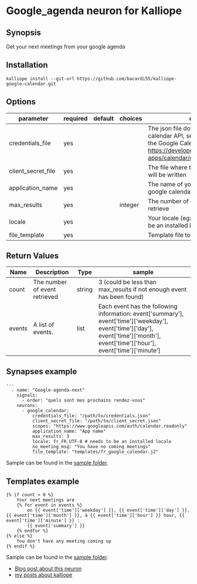 # Google_agenda neuron for Kalliope

## Synopsis

Get your next meetings from your google agenda

## Installation

  ```
  kalliope install --git-url https://github.com/bacardi55/kalliope-google-calendar.git
  ```

## Options

| parameter          | required | default | choices | comment                                                                                                                         |
|--------------------|----------|---------|---------|---------------------------------------------------------------------------------------------------------------------------------|
| credentials_file   | yes      |         |         | The json file downloaded on google calendar API, see the "Step 1: Turn on the Google Calendar API" of this page: https://developers.google.com/google-apps/calendar/quickstart/python                                              |
| client_secret_file | yes      |         |         | The file where the oauth credentials will be written                                                                            |
| application_name   | yes      |         |         | The name of your app as setup in google calendar api manager                                                                    |
| max_results        | yes      |         | integer | The number of event you want to retrieve                                                                                        |
| locale             | yes      |         |         | Your locale (eg: fr_FR.UTF-8). needs to be an installed locale on your system!                                                  |
| file_template      | yes      |         |         | Template file to use                                                                                                            |


## Return Values

| Name    | Description                   | Type   | sample                                                                                                                        |
|---------|-------------------------------|--------|-------------------------------------------------------------------------------------------------------------------------------|
| count   | The number of event retrieved | string | 3 (could be less than max_results if not enough event has been found)                                                         |
| events  | A list of events.             | list   | Each event has the following information: event['summary'], event['time']['weekday'], event['time']['day'], event['time']['month'], event['time']['hour'], event['time']['minute']                                  |


## Synapses example

```
---
  - name: "Google-agenda-next"
    signals:
      - order: "quels sont mes prochains rendez-vous"
    neurons:
      - google_calendar:
          credentials_file: "/path/to/credentials.json"
          client_secret_file: "/path/to/client_secret.json"
          scopes: "https://www.googleapis.com/auth/calendar.readonly"
          application_name: "App name"
          max_results: 3
          locale: fr_FR.UTF-8 # needs to be an installed locale
          no_meeting_msg: "You have no coming meetings"
          file_template: "templates/fr_google_calendar.j2"

```

Sample can be found in the [sample folder](samples).

## Templates example

```
{% if count > 0 %}
    Your next meetings are
    {% for event in events %}
        on {{ event['time']['weekday'] }}, {{ event['time']['day'] }}, {{ event['time']['month'] }}, à {{ event['time']['hour'] }} hour, {{ event['time']['minute'] }} :
        {{ event['summary'] }}
    {% endfor %}
{% else %}
    You don't have any meeting coming up
{% endif %}
```

Sample can be found in the [sample folder](samples).


* [Blog post about this neuron](https://bacardi55.org/en/blog/2017/kalliope-neuron-google-calendar)
* [my posts about kalliope](https://bacardi55.org/en/blog/2017/kalliope-neuron-google-calendar)
